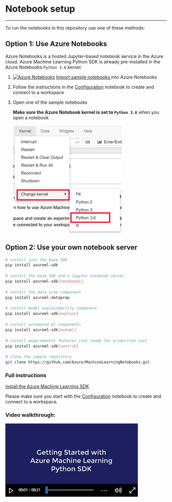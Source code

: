 # Notebook setup

---

To run the notebooks in this repository use one of these methods:

## Option 1: Use Azure Notebooks
Azure Notebooks is a hosted Jupyter-based notebook service in the Azure cloud. Azure Machine Learning Python SDK is already pre-installed in the Azure Notebooks `Python 3.6` kernel.

1. [![Azure Notebooks](https://notebooks.azure.com/launch.png)](https://aka.ms/aml-clone-azure-notebooks)
[Import sample notebooks ](https://aka.ms/aml-clone-azure-notebooks) into Azure Notebooks
1. Follow the instructions in the [Configuration](configuration.ipynb) notebook to create and connect to a workspace
1. Open one of the sample notebooks

    **Make sure the Azure Notebook kernel is set to `Python 3.6`** when you open a notebook

    ![set kernel to Python 3.6](images/python36.png)

## **Option 2: Use your own notebook server**
```sh
# install just the base SDK
pip install azureml-sdk

# install the base SDK and a Jupyter notebook server
pip install azureml-sdk[notebooks]

# install the data prep component
pip install azureml-dataprep

# install model explainability component
pip install azureml-sdk[explain]

# install automated ml components
pip install azureml-sdk[automl]

# install experimental features (not ready for production use)
pip install azureml-sdk[contrib]

# clone the sample repoistory
git clone https://github.com/Azure/MachineLearningNotebooks.git
```

### Full instructions
[install the Azure Machine Learning SDK](https://docs.microsoft.com/en-us/azure/machine-learning/service/quickstart-create-workspace-with-python)

Please make sure you start with the [Configuration](configuration.ipynb) notebook to create and connect to a workspace.


### Video walkthrough:

[![Get Started video](images/yt_cover.png)](https://youtu.be/VIsXeTuW3FU)
